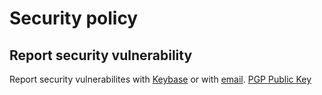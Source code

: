 # Security policy

## Report security vulnerability

Report security vulnerabilites with [Keybase](https://keybase.io/koviubi_56) or with [email](mailto:koviubi56@duck.com).
[PGP Public Key](https://keybase.io/koviubi_56)
